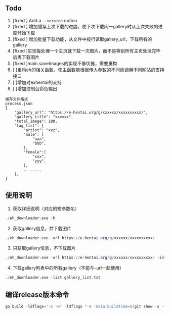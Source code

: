 ## Todo

1. [fixed ] Add a `--version` option
2. [fixed ] 增加缓存上次下载的进度，使下次下载同一gallery时从上次失败的进度开始下载
3. [fixed ] 增加批量下载功能，从文件中按行读取gallery_url，下载所有的gallery
4. [fixed ]实现每处理一个主页就下载一次图片，而不是等到所有主页处理完毕后再下载图片
5. [fixed ]main.saveImages的实现不够优雅，需要重构
6. [  ]重构eh的相关函数，使主函数能根据传入参数的不同而调用不同网站的支持接口
7. [  ]增加对exhentai的支持
8. [  ]增加控制台彩色输出

```
缓存文件格式
process.json
{
    "gallery_url": "https://e-hentai.org/g/xxxxxx/xxxxxxxxxx/",
    "gallery_title": "xxxxxx",
    "total_image": 100,
    "tag_list": {
        "artist": "xyz",
        "male": [
            "aaa",
            "bbb",
        ],
        "female":[
            "xxx",
            "yyy",
        ],
        ........
    },
}
```

##  使用说明
1. 获取详细说明（对应的短参数名）
```powershell
./eh_downloader.exe -h
```
2. 获取gallery信息，并下载图片
```powershell
./eh_downloader.exe -url https://e-hentai.org/g/xxxxxx/xxxxxxxxxx/
```
3. 只获取gallery信息，不下载图片
```powershell
./eh_downloader.exe -url https://e-hentai.org/g/xxxxxx/xxxxxxxxxx/ -info true
```
4. 下载gallery列表中的所有gallery（不能与-url一起使用）
```powershell
./eh_downloader.exe -list gallery_list.txt
```
## 编译release版本命令

```powershell
go build -ldflags="-s -w" -ldflags "-X 'main.buildTime=$(git show -s --format=%cd)' -X 'main.goVersion=$(go version)'" -o eh_downloader.exe main.go
```